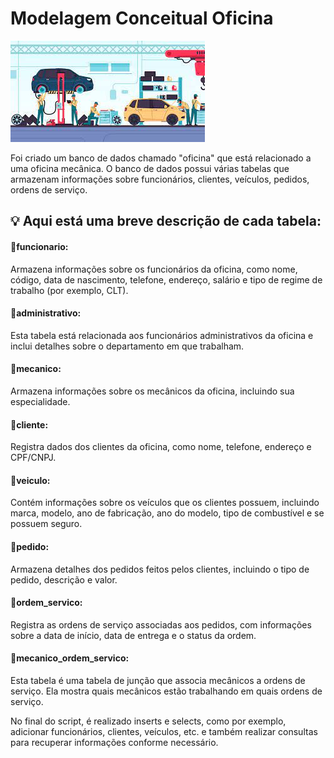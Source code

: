 # Modelagem Conceitual Oficina

![Alt text](image.png)

Foi criado um banco de dados chamado "oficina" que está relacionado a uma oficina mecânica. O banco de dados possui várias tabelas que armazenam informações sobre funcionários, clientes, veículos, pedidos, ordens de serviço. 

## 💡 Aqui está uma breve descrição de cada tabela:

#### 🔸funcionario: 
Armazena informações sobre os funcionários da oficina, como nome, código, data de nascimento, telefone, endereço, salário e tipo de regime de trabalho (por exemplo, CLT).

#### 🔸administrativo: 
Esta tabela está relacionada aos funcionários administrativos da oficina e inclui detalhes sobre o departamento em que trabalham.

#### 🔸mecanico: 
Armazena informações sobre os mecânicos da oficina, incluindo sua especialidade.

#### 🔸cliente: 
Registra dados dos clientes da oficina, como nome, telefone, endereço e CPF/CNPJ.

#### 🔸veiculo: 
Contém informações sobre os veículos que os clientes possuem, incluindo marca, modelo, ano de fabricação, ano do modelo, tipo de combustível e se possuem seguro.

#### 🔸pedido: 
Armazena detalhes dos pedidos feitos pelos clientes, incluindo o tipo de pedido, descrição e valor.

#### 🔸ordem_servico: 
Registra as ordens de serviço associadas aos pedidos, com informações sobre a data de início, data de entrega e o status da ordem.

#### 🔸mecanico_ordem_servico: 
Esta tabela é uma tabela de junção que associa mecânicos a ordens de serviço. Ela mostra quais mecânicos estão trabalhando em quais ordens de serviço.

No final do script, é realizado inserts e selects, como por exemplo, adicionar funcionários, clientes, veículos, etc. e também realizar consultas para recuperar informações conforme necessário.